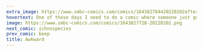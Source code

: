 ```yaml
---
extra_image: https://www.smbc-comics.com/comics/164382784420220202after.png
hovertext: One of these days I need to do a comic where someone just gets mugged and nothing weird happens.
image: https://www.smbc-comics.com/comics/1643827728-20220202.png
next_comic: ichnospecies
prev_comic: beep
title: Awkward
---
```


